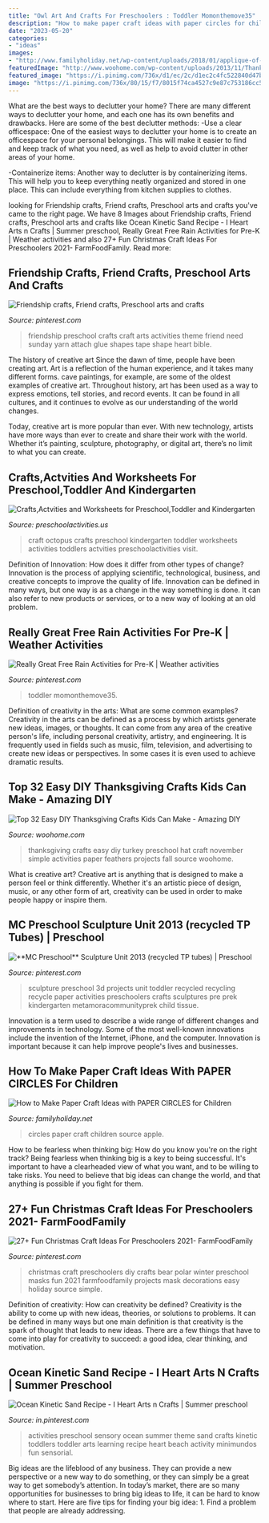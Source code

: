 ```yaml
---
title: "Owl Art And Crafts For Preschoolers : Toddler Momonthemove35"
description: "How to make paper craft ideas with paper circles for children"
date: "2023-05-20"
categories:
- "ideas"
images:
- "http://www.familyholiday.net/wp-content/uploads/2018/01/applique-of-circles-apple.jpg"
featuredImage: "http://www.woohome.com/wp-content/uploads/2013/11/Thanksgiving-Crafts-Kids-Can-Make-23.jpg"
featured_image: "https://i.pinimg.com/736x/d1/ec/2c/d1ec2c4fc522840d47b0311e7dad5bce.jpg"
image: "https://i.pinimg.com/736x/80/15/f7/8015f74ca4527c9e87c753186cc52348--preschool-friendship-friendship-crafts.jpg"
---
```



What are the best ways to declutter your home?
There are many different ways to declutter your home, and each one has its own benefits and drawbacks. Here are some of the best declutter methods: 
-Use a clear officespace: One of the easiest ways to declutter your home is to create an officespace for your personal belongings. This will make it easier to find and keep track of what you need, as well as help to avoid clutter in other areas of your home. 

-Containerize items: Another way to declutter is by containerizing items. This will help you to keep everything neatly organized and stored in one place. This can include everything from kitchen supplies to clothes.

	

		
looking for Friendship crafts, Friend crafts, Preschool arts and crafts you've came to the right page. We have 8 Images about Friendship crafts, Friend crafts, Preschool arts and crafts like Ocean Kinetic Sand Recipe - I Heart Arts n Crafts | Summer preschool, Really Great Free Rain Activities for Pre-K | Weather activities and also 27+ Fun Christmas Craft Ideas For Preschoolers 2021- FarmFoodFamily. Read more:
		
    
## Friendship Crafts, Friend Crafts, Preschool Arts And Crafts

<img loading=lazy src="https://i.pinimg.com/736x/80/15/f7/8015f74ca4527c9e87c753186cc52348--preschool-friendship-friendship-crafts.jpg" onerror="this.onerror=null;this.src='https://tse4.mm.bing.net/th?id=OIP.exfo8sel3tI7qEQMO_zM7AHaJ4&amp;pid=15.1';" alt="Friendship crafts, Friend crafts, Preschool arts and crafts">

_Source: pinterest.com_

>friendship preschool crafts craft arts activities theme friend need sunday yarn attach glue shapes tape shape heart bible. 

	

The history of creative art
Since the dawn of time, people have been creating art. Art is a reflection of the human experience, and it takes many different forms. cave paintings, for example, are some of the oldest examples of creative art.
Throughout history, art has been used as a way to express emotions, tell stories, and record events. It can be found in all cultures, and it continues to evolve as our understanding of the world changes.

 Today, creative art is more popular than ever. With new technology, artists have more ways than ever to create and share their work with the world. Whether it’s painting, sculpture, photography, or digital art, there’s no limit to what you can create.

    
## Crafts,Actvities And Worksheets For Preschool,Toddler And Kindergarten

<img loading=lazy src="http://www.preschoolactivities.us/wp-content/uploads/2016/09/octopus-craft.jpg" onerror="this.onerror=null;this.src='https://tse4.mm.bing.net/th?id=OIP.fHuMb2W2xNb6LnFUpxoIYwHaJ4&amp;pid=15.1';" alt="Crafts,Actvities and Worksheets for Preschool,Toddler and Kindergarten">

_Source: preschoolactivities.us_

>craft octopus crafts preschool kindergarten toddler worksheets activities toddlers actvities preschoolactivities visit. 

	

Definition of Innovation: How does it differ from other types of change?
Innovation is the process of applying scientific, technological, business, and creative concepts to improve the quality of life. Innovation can be defined in many ways, but one way is as a change in the way something is done. It can also refer to new products or services, or to a new way of looking at an old problem.

    
## Really Great Free Rain Activities For Pre-K | Weather Activities

<img loading=lazy src="https://i.pinimg.com/736x/22/ae/4e/22ae4e69a6dc2650ac6b101e0834b735.jpg" onerror="this.onerror=null;this.src='https://tse2.mm.bing.net/th?id=OIP.gLJvbBjDWNAk5bwM5fHlHQHaNK&amp;pid=15.1';" alt="Really Great Free Rain Activities for Pre-K | Weather activities">

_Source: pinterest.com_

>toddler momonthemove35. 

	

Definition of creativity in the arts: What are some common examples?
Creativity in the arts can be defined as a process by which artists generate new ideas, images, or thoughts. It can come from any area of the creative person's life, including personal creativity, artistry, and engineering. It is frequently used in fields such as music, film, television, and advertising to create new ideas or perspectives. In some cases it is even used to achieve dramatic results.

    
## Top 32 Easy DIY Thanksgiving Crafts Kids Can Make - Amazing DIY

<img loading=lazy src="http://www.woohome.com/wp-content/uploads/2013/11/Thanksgiving-Crafts-Kids-Can-Make-23.jpg" onerror="this.onerror=null;this.src='https://tse2.mm.bing.net/th?id=OIP.V6_dBzJFu3stXDh_TdnQhQHaJ4&amp;pid=15.1';" alt="Top 32 Easy DIY Thanksgiving Crafts Kids Can Make - Amazing DIY">

_Source: woohome.com_

>thanksgiving crafts easy diy turkey preschool hat craft november simple activities paper feathers projects fall source woohome. 

	

What is creative art?
Creative art is anything that is designed to make a person feel or think differently. Whether it's an artistic piece of design, music, or any other form of art, creativity can be used in order to make people happy or inspire them.

    
## **MC Preschool** Sculpture Unit 2013 (recycled TP Tubes) | Preschool

<img loading=lazy src="https://i.pinimg.com/736x/e0/87/cb/e087cbfb082a6f93f5ce8bce0e979fc4.jpg" onerror="this.onerror=null;this.src='https://tse4.mm.bing.net/th?id=OIP.i1V7YJUmWxaTMegccQ5lbQAAAA&amp;pid=15.1';" alt="**MC Preschool** Sculpture Unit 2013 (recycled TP tubes) | Preschool">

_Source: pinterest.com_

>sculpture preschool 3d projects unit toddler recycled recycling recycle paper activities preschoolers crafts sculptures pre prek kindergarten metamoracommunityprek child tissue. 

	

Innovation is a term used to describe a wide range of different changes and improvements in technology. Some of the most well-known innovations include the invention of the Internet, iPhone, and the computer. Innovation is important because it can help improve people's lives and businesses.

    
## How To Make Paper Craft Ideas With PAPER CIRCLES For Children

<img loading=lazy src="http://www.familyholiday.net/wp-content/uploads/2018/01/applique-of-circles-apple.jpg" onerror="this.onerror=null;this.src='https://tse4.mm.bing.net/th?id=OIP.lETA-dBnD5ziQOgJxEdk3QHaJ4&amp;pid=15.1';" alt="How to Make Paper Craft Ideas with PAPER CIRCLES for Children">

_Source: familyholiday.net_

>circles paper craft children source apple. 

	

How to be fearless when thinking big: How do you know you're on the right track?
Being fearless when thinking big is a key to being successful. It's important to have a clearheaded view of what you want, and to be willing to take risks. You need to believe that big ideas can change the world, and that anything is possible if you fight for them.

    
## 27+ Fun Christmas Craft Ideas For Preschoolers 2021- FarmFoodFamily

<img loading=lazy src="https://i.pinimg.com/736x/44/bb/c4/44bbc4ef32a10bde5ad210d57594e830.jpg" onerror="this.onerror=null;this.src='https://tse2.mm.bing.net/th?id=OIP.FcfhtkyVv39rGB2kd2BpXAHaKl&amp;pid=15.1';" alt="27+ Fun Christmas Craft Ideas For Preschoolers 2021- FarmFoodFamily">

_Source: pinterest.com_

>christmas craft preschoolers diy crafts bear polar winter preschool masks fun 2021 farmfoodfamily projects mask decorations easy holiday source simple. 

	

Definition of creativity: How can creativity be defined?
Creativity is the ability to come up with new ideas, theories, or solutions to problems. It can be defined in many ways but one main definition is that creativity is the spark of thought that leads to new ideas. There are a few things that have to come into play for creativity to succeed: a good idea, clear thinking, and motivation.

    
## Ocean Kinetic Sand Recipe - I Heart Arts N Crafts | Summer Preschool

<img loading=lazy src="https://i.pinimg.com/736x/d1/ec/2c/d1ec2c4fc522840d47b0311e7dad5bce.jpg" onerror="this.onerror=null;this.src='https://tse1.mm.bing.net/th?id=OIP.zCaeVn-9T7C-d-zqUzQeCQHaNK&amp;pid=15.1';" alt="Ocean Kinetic Sand Recipe - I Heart Arts n Crafts | Summer preschool">

_Source: in.pinterest.com_

>activities preschool sensory ocean summer theme sand crafts kinetic toddlers toddler arts learning recipe heart beach activity minimundos fun sensorial. 

	

Big ideas are the lifeblood of any business. They can provide a new perspective or a new way to do something, or they can simply be a great way to get somebody’s attention. In today’s market, there are so many opportunities for businesses to bring big ideas to life, it can be hard to know where to start. Here are five tips for finding your big idea: 1. Find a problem that people are already addressing.

